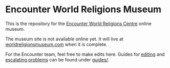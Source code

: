 # Encounter World Religions Museum

This is the repository for the [Encounter World Religions Centre](http://encounterworldreligions.com) online museum.

The museum site is not available online yet. It will live at [worldreligionsmuseum.com](http://worldreligionsmuseum.com) when it is complete.

For the Encounter team, feel free to make edits here. Guides for [editing](guides/Editing.md) and [escalating problems](guides/Escalating.md) can be found under [guides/](guides).

